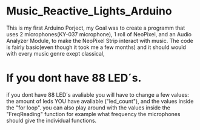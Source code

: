 # Music_Reactive_Lights_Arduino
This is my first Arduino Porject, my Goal was to create a programm that uses 2 microphones(KY-037 microphone), 1 roll of NeoPixel, and an Audio Analyzer Module, to make the NeoPixel Strip interact with music. The code is fairly basic(even though it took me a few months) and it should would with every music genre exept classical, 

# If you dont have 88 LED´s.
  if you dont have 88 LED´s avaliable you will have to change a few values: the amount of leds YOU have avaliable ("led_count"), and the values inside the "for loop".
  you can also play around with the values inside the "FreqReading" function for example what frequency the microphones should give the individual functions.
